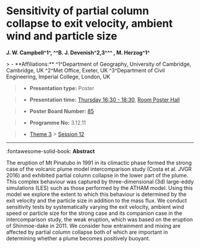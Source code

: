 # Sensitivity of partial column collapse to exit velocity, ambient wind and particle size

**J. W. Campbell^1^, ^^B. J. Devenish^2,3^^^ , M. Herzog^1^**

<!-- more -->> - **Affiliations:** ^1^Department of Geography, University of Cambridge, Cambridge, UK ^2^Met Office, Exeter, UK ^3^Department of Civil Engineering, Imperial College, London, UK

> - **Presentation type:** Poster

> - **Presentation time:** [Thursday 16:30 - 18:30](../sessions_comparison.md#__tabbed_3_6), [Room Poster Hall](../maps_venue.md#__tabbed_1_1)

> - **Poster Board Number:** [85](../map_poster_boards.md#thursday)

> - **Programme No:** 3.12.11

> - [Theme 3](../theme3.md) > [Session 12](../sessions/session-3-12.md)

--- 

:fontawesome-solid-book: **Abstract**

The eruption of Mt Pinatubo in 1991 in its climactic phase formed the strong case of the volcanic plume model intercomparison study (Costa et al. JVGR 2016) and exhibited partial column collapse in the lower part of the plume. This complex behaviour was captured by three-dimensional (3d) large-eddy simulations (LES) such as those performed by the ATHAM model. Using this model we explore the extent to which this behaviour is determined by the exit velocity and the particle size in addition to the mass flux. We conduct sensitivity tests by systematically varying the exit velocity, ambient wind speed or particle size for the strong case and its companion case in the intercomparison study, the weak eruption, which was based on the eruption of Shinmoe-dake in 2011. We consider how entrainment and mixing are affected by partial column collapse both of which are important in determining whether a plume becomes positively buoyant.  

